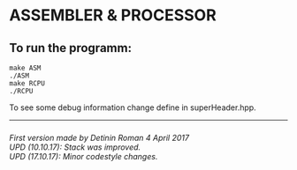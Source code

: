ASSEMBLER & PROCESSOR
=====================

To run the programm:
---------------------
    make ASM
    ./ASM
    make RCPU
    ./RCPU

To see some debug information change define in superHeader.hpp.

---
###
*First version made by Detinin Roman 4 April 2017*  
*UPD (10.10.17): Stack was improved.*  
*UPD (17.10.17): Minor codestyle changes.*  